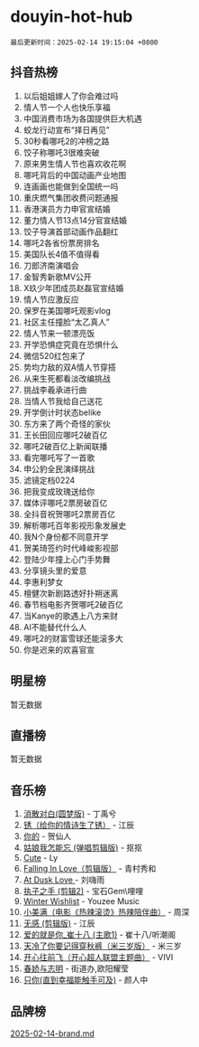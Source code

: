 # douyin-hot-hub

`最后更新时间：2025-02-14 19:15:04 +0800`

## 抖音热榜

1. 以后姐姐嫁人了你会难过吗
1. 情人节一个人也快乐享福
1. 中国消费市场为各国提供巨大机遇
1. 蛟龙行动宣布“择日再见”
1. 30秒看哪吒2的冲榜之路
1. 饺子称哪吒3很难突破
1. 原来男生情人节也喜欢收花啊
1. 哪吒背后的中国动画产业地图
1. 连画画也能做到全国统一吗
1. 重庆燃气集团收费问题通报
1. 香港演员方力申官宣结婚
1. 董力情人节13点14分官宣结婚
1. 饺子导演首部动画作品翻红
1. 哪吒2各省份票房排名
1. 美国队长4值不值得看
1. 刀郎济南演唱会
1. 金智秀新歌MV公开
1. X玖少年团成员赵磊官宣结婚
1. 情人节应激反应
1. 保罗在美国哪吒观影vlog
1. 社区主任撞脸“太乙真人”
1. 情人节来一顿漂亮饭
1. 开学恐惧症究竟在恐惧什么
1. 微信520红包来了
1. 势均力敌的双A情人节穿搭
1. 从来生死都看淡改编挑战
1. 挑战李羲承进行曲
1. 当情人节我给自己送花
1. 开学倒计时状态belike
1. 东方来了两个奇怪的家伙
1. 王长田回应哪吒2破百亿
1. 哪吒2破百亿上新闻联播
1. 看完哪吒写了一首歌
1. 申公豹全民演绎挑战
1. 滤镜定档0224
1. 把我变成玫瑰送给你
1. 媒体评哪吒2票房破百亿
1. 全抖音祝贺哪吒2票房百亿
1. 解析哪吒百年影视形象发展史
1. 我N个身份都不同意开学
1. 贺美琦签约时代峰峻影视部
1. 登陆少年撞上心门手势舞
1. 分享镜头里的爱意
1. 李惠利梦女
1. 檀健次新剧路透好扑朔迷离
1. 春节档电影齐贺哪吒2破百亿
1. 当Kanye的歌遇上八方来财
1. AI不能替代什么人
1. 哪吒2的财富雪球还能滚多大
1. 你是迟来的欢喜官宣

## 明星榜

暂无数据

## 直播榜

暂无数据

## 音乐榜

1. [消散对白(圆梦版)](https://sf5-hl-cdn-tos.douyinstatic.com/obj/tos-cn-ve-2774/og4jB5I5IizzoZVAAAzWgBMAsMDWoArfwBOiFs) - 丁禹兮
1. [锈（给你的情诗生了锈）](https://sf5-hl-cdn-tos.douyinstatic.com/obj/tos-cn-ve-2774/o8a1PBtVqIYbPEGK6e5A4egedVMdm3fCIz6bbE) - 江辰
1. [你的](https://sf5-hl-cdn-tos.douyinstatic.com/obj/tos-cn-ve-2774/oYuIeKf42jB7sEV6B2upMdpYAgfrQWj0FeRegh) - 贺仙人
1. [姑娘我怎能忘 (弹唱剪辑版)](https://sf5-hl-cdn-tos.douyinstatic.com/obj/tos-cn-ve-2774/okamwrBGEMz6illuEofAsMV4yzF5tVWbBiA5AI) - 抠抠
1. [Cute](https://sf5-hl-cdn-tos.douyinstatic.com/obj/tos-cn-ve-2774/o4IbIzHWKAAB4wsS5qMBRiiAlEBGTpQRNfFvuo) - Ly
1. [Falling In Love（剪辑版）](https://sf5-hl-cdn-tos.douyinstatic.com/obj/tos-cn-ve-2774/o8ajpA8zzgBPahbBIO8AcKGBLJezFCRd1wfP9f) - 青村秀和
1. [ At Dusk  Love ](https://sf5-hl-cdn-tos.douyinstatic.com/obj/tos-cn-ve-2774/o8CrpCf5CaYgI4ZrtQgMQAFEfuGqNnRSDQAPBc) - 刘嗨雨
1. [执子之手 (剪辑2)](https://sf5-hl-cdn-tos.douyinstatic.com/obj/tos-cn-ve-2774/oUoZLQjCc31XzqsBnBQUNgeKtYPBcgbFDwtfcu) - 宝石Gem\哩哩
1. [Winter Wishlist](https://sf5-hl-cdn-tos.douyinstatic.com/obj/tos-cn-ve-2774/oIIgUOeamCFCVAzxN6MFRLIBlLGpUqQxeeHrLE) - Youzee Music
1. [小美满（电影《热辣滚烫》热辣陪伴曲）](https://sf5-hl-cdn-tos.douyinstatic.com/obj/tos-cn-ve-2774/o0GAn2lSgfZIDUgtevCGDQYnFg4CwnrBaxbTZL) - 周深
1. [无感 (剪辑版)](https://sf5-hl-cdn-tos.douyinstatic.com/obj/tos-cn-ve-2774/o0eIsUzJBDlQaQFC5OFlgbMEZC1TFYBftOBn6p) - 江辰
1. [爱的就是你_崔十八 (主歌1)](https://sf5-hl-cdn-tos.douyinstatic.com/obj/tos-cn-ve-2774/oI5BO5DhFZ6UTcNCnZaOCBLtZ7WIMQGfgnXf5E) - 崔十八/听潮阁
1. [天冷了你要记得穿秋裤（米三岁版）](https://sf5-hl-cdn-tos.douyinstatic.com/obj/tos-cn-ve-2774/oQlIwVIDWiZ6BQilAorS7MA0AgCkQDvcZAdm1) - 米三岁
1. [开心往前飞（开心超人联盟主题曲）](https://sf5-hl-cdn-tos.douyinstatic.com/obj/tos-cn-ve-2774/9d8fb7c82cf1421fb93a9fe925275e0a) - VIVI
1. [春娇与志明](https://sf5-hl-cdn-tos.douyinstatic.com/obj/tos-cn-ve-2774/e530d8fceb7044b39707d7f9ff54add1) - 街道办,欧阳耀莹
1. [只你(直到幸福能触手可及)](https://sf5-hl-cdn-tos.douyinstatic.com/obj/tos-cn-ve-2774/o0lBkRDzFTeaVSUz3ZZSCBVtZ5DIMQGfgmEAuE) - 颜人中

## 品牌榜

[2025-02-14-brand.md](2025-02-14-brand.md)
